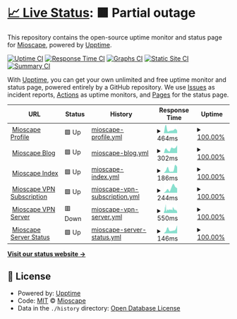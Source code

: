 # [📈 Live Status](https://status.mioscape.cf): <!--live status--> **🟧 Partial outage**

This repository contains the open-source uptime monitor and status page for [Mioscape](https://mioscape.cf), powered by [Upptime](https://github.com/upptime/upptime).

[![Uptime CI](https://github.com/mioscape/mioscape-uptime-status/workflows/Uptime%20CI/badge.svg)](https://github.com/mioscape/mioscape-uptime-status/actions?query=workflow%3A%22Uptime+CI%22)
[![Response Time CI](https://github.com/mioscape/mioscape-uptime-status/workflows/Response%20Time%20CI/badge.svg)](https://github.com/mioscape/mioscape-uptime-status/actions?query=workflow%3A%22Response+Time+CI%22)
[![Graphs CI](https://github.com/mioscape/mioscape-uptime-status/workflows/Graphs%20CI/badge.svg)](https://github.com/mioscape/mioscape-uptime-status/actions?query=workflow%3A%22Graphs+CI%22)
[![Static Site CI](https://github.com/mioscape/mioscape-uptime-status/workflows/Static%20Site%20CI/badge.svg)](https://github.com/mioscape/mioscape-uptime-status/actions?query=workflow%3A%22Static+Site+CI%22)
[![Summary CI](https://github.com/mioscape/mioscape-uptime-status/workflows/Summary%20CI/badge.svg)](https://github.com/mioscape/mioscape-uptime-status/actions?query=workflow%3A%22Summary+CI%22)

With [Upptime](https://upptime.js.org), you can get your own unlimited and free uptime monitor and status page, powered entirely by a GitHub repository. We use [Issues](https://github.com/mioscape/mioscape-uptime-status/issues) as incident reports, [Actions](https://github.com/mioscape/mioscape-uptime-status/actions) as uptime monitors, and [Pages](https://status.mioscape.cf) for the status page.

<!--start: status pages-->
<!-- This summary is generated by Upptime (https://github.com/upptime/upptime) -->
<!-- Do not edit this manually, your changes will be overwritten -->
<!-- prettier-ignore -->
| URL | Status | History | Response Time | Uptime |
| --- | ------ | ------- | ------------- | ------ |
| <img alt="" src="https://favicons.githubusercontent.com/mioscape.cf" height="13"> [Mioscape Profile](https://mioscape.cf/) | 🟩 Up | [mioscape-profile.yml](https://github.com/mioscape/mioscape-uptime-status/commits/HEAD/history/mioscape-profile.yml) | <details><summary><img alt="Response time graph" src="./graphs/mioscape-profile/response-time-week.png" height="20"> 464ms</summary><br><a href="https://status.mioscape.cf/history/mioscape-profile"><img alt="Response time 576" src="https://img.shields.io/endpoint?url=https%3A%2F%2Fraw.githubusercontent.com%2Fmioscape%2Fmioscape-uptime-status%2FHEAD%2Fapi%2Fmioscape-profile%2Fresponse-time.json"></a><br><a href="https://status.mioscape.cf/history/mioscape-profile"><img alt="24-hour response time 348" src="https://img.shields.io/endpoint?url=https%3A%2F%2Fraw.githubusercontent.com%2Fmioscape%2Fmioscape-uptime-status%2FHEAD%2Fapi%2Fmioscape-profile%2Fresponse-time-day.json"></a><br><a href="https://status.mioscape.cf/history/mioscape-profile"><img alt="7-day response time 464" src="https://img.shields.io/endpoint?url=https%3A%2F%2Fraw.githubusercontent.com%2Fmioscape%2Fmioscape-uptime-status%2FHEAD%2Fapi%2Fmioscape-profile%2Fresponse-time-week.json"></a><br><a href="https://status.mioscape.cf/history/mioscape-profile"><img alt="30-day response time 576" src="https://img.shields.io/endpoint?url=https%3A%2F%2Fraw.githubusercontent.com%2Fmioscape%2Fmioscape-uptime-status%2FHEAD%2Fapi%2Fmioscape-profile%2Fresponse-time-month.json"></a><br><a href="https://status.mioscape.cf/history/mioscape-profile"><img alt="1-year response time 576" src="https://img.shields.io/endpoint?url=https%3A%2F%2Fraw.githubusercontent.com%2Fmioscape%2Fmioscape-uptime-status%2FHEAD%2Fapi%2Fmioscape-profile%2Fresponse-time-year.json"></a></details> | <details><summary><a href="https://status.mioscape.cf/history/mioscape-profile">100.00%</a></summary><a href="https://status.mioscape.cf/history/mioscape-profile"><img alt="All-time uptime 100.00%" src="https://img.shields.io/endpoint?url=https%3A%2F%2Fraw.githubusercontent.com%2Fmioscape%2Fmioscape-uptime-status%2FHEAD%2Fapi%2Fmioscape-profile%2Fuptime.json"></a><br><a href="https://status.mioscape.cf/history/mioscape-profile"><img alt="24-hour uptime 100.00%" src="https://img.shields.io/endpoint?url=https%3A%2F%2Fraw.githubusercontent.com%2Fmioscape%2Fmioscape-uptime-status%2FHEAD%2Fapi%2Fmioscape-profile%2Fuptime-day.json"></a><br><a href="https://status.mioscape.cf/history/mioscape-profile"><img alt="7-day uptime 100.00%" src="https://img.shields.io/endpoint?url=https%3A%2F%2Fraw.githubusercontent.com%2Fmioscape%2Fmioscape-uptime-status%2FHEAD%2Fapi%2Fmioscape-profile%2Fuptime-week.json"></a><br><a href="https://status.mioscape.cf/history/mioscape-profile"><img alt="30-day uptime 100.00%" src="https://img.shields.io/endpoint?url=https%3A%2F%2Fraw.githubusercontent.com%2Fmioscape%2Fmioscape-uptime-status%2FHEAD%2Fapi%2Fmioscape-profile%2Fuptime-month.json"></a><br><a href="https://status.mioscape.cf/history/mioscape-profile"><img alt="1-year uptime 100.00%" src="https://img.shields.io/endpoint?url=https%3A%2F%2Fraw.githubusercontent.com%2Fmioscape%2Fmioscape-uptime-status%2FHEAD%2Fapi%2Fmioscape-profile%2Fuptime-year.json"></a></details>
| <img alt="" src="https://favicons.githubusercontent.com/blog.mioscape.cf" height="13"> [Mioscape Blog](https://blog.mioscape.cf/) | 🟩 Up | [mioscape-blog.yml](https://github.com/mioscape/mioscape-uptime-status/commits/HEAD/history/mioscape-blog.yml) | <details><summary><img alt="Response time graph" src="./graphs/mioscape-blog/response-time-week.png" height="20"> 302ms</summary><br><a href="https://status.mioscape.cf/history/mioscape-blog"><img alt="Response time 472" src="https://img.shields.io/endpoint?url=https%3A%2F%2Fraw.githubusercontent.com%2Fmioscape%2Fmioscape-uptime-status%2FHEAD%2Fapi%2Fmioscape-blog%2Fresponse-time.json"></a><br><a href="https://status.mioscape.cf/history/mioscape-blog"><img alt="24-hour response time 515" src="https://img.shields.io/endpoint?url=https%3A%2F%2Fraw.githubusercontent.com%2Fmioscape%2Fmioscape-uptime-status%2FHEAD%2Fapi%2Fmioscape-blog%2Fresponse-time-day.json"></a><br><a href="https://status.mioscape.cf/history/mioscape-blog"><img alt="7-day response time 302" src="https://img.shields.io/endpoint?url=https%3A%2F%2Fraw.githubusercontent.com%2Fmioscape%2Fmioscape-uptime-status%2FHEAD%2Fapi%2Fmioscape-blog%2Fresponse-time-week.json"></a><br><a href="https://status.mioscape.cf/history/mioscape-blog"><img alt="30-day response time 472" src="https://img.shields.io/endpoint?url=https%3A%2F%2Fraw.githubusercontent.com%2Fmioscape%2Fmioscape-uptime-status%2FHEAD%2Fapi%2Fmioscape-blog%2Fresponse-time-month.json"></a><br><a href="https://status.mioscape.cf/history/mioscape-blog"><img alt="1-year response time 472" src="https://img.shields.io/endpoint?url=https%3A%2F%2Fraw.githubusercontent.com%2Fmioscape%2Fmioscape-uptime-status%2FHEAD%2Fapi%2Fmioscape-blog%2Fresponse-time-year.json"></a></details> | <details><summary><a href="https://status.mioscape.cf/history/mioscape-blog">100.00%</a></summary><a href="https://status.mioscape.cf/history/mioscape-blog"><img alt="All-time uptime 100.00%" src="https://img.shields.io/endpoint?url=https%3A%2F%2Fraw.githubusercontent.com%2Fmioscape%2Fmioscape-uptime-status%2FHEAD%2Fapi%2Fmioscape-blog%2Fuptime.json"></a><br><a href="https://status.mioscape.cf/history/mioscape-blog"><img alt="24-hour uptime 100.00%" src="https://img.shields.io/endpoint?url=https%3A%2F%2Fraw.githubusercontent.com%2Fmioscape%2Fmioscape-uptime-status%2FHEAD%2Fapi%2Fmioscape-blog%2Fuptime-day.json"></a><br><a href="https://status.mioscape.cf/history/mioscape-blog"><img alt="7-day uptime 100.00%" src="https://img.shields.io/endpoint?url=https%3A%2F%2Fraw.githubusercontent.com%2Fmioscape%2Fmioscape-uptime-status%2FHEAD%2Fapi%2Fmioscape-blog%2Fuptime-week.json"></a><br><a href="https://status.mioscape.cf/history/mioscape-blog"><img alt="30-day uptime 100.00%" src="https://img.shields.io/endpoint?url=https%3A%2F%2Fraw.githubusercontent.com%2Fmioscape%2Fmioscape-uptime-status%2FHEAD%2Fapi%2Fmioscape-blog%2Fuptime-month.json"></a><br><a href="https://status.mioscape.cf/history/mioscape-blog"><img alt="1-year uptime 100.00%" src="https://img.shields.io/endpoint?url=https%3A%2F%2Fraw.githubusercontent.com%2Fmioscape%2Fmioscape-uptime-status%2FHEAD%2Fapi%2Fmioscape-blog%2Fuptime-year.json"></a></details>
| <img alt="" src="https://favicons.githubusercontent.com/index.mioscape.cf" height="13"> [Mioscape Index](https://index.mioscape.cf/) | 🟩 Up | [mioscape-index.yml](https://github.com/mioscape/mioscape-uptime-status/commits/HEAD/history/mioscape-index.yml) | <details><summary><img alt="Response time graph" src="./graphs/mioscape-index/response-time-week.png" height="20"> 186ms</summary><br><a href="https://status.mioscape.cf/history/mioscape-index"><img alt="Response time 212" src="https://img.shields.io/endpoint?url=https%3A%2F%2Fraw.githubusercontent.com%2Fmioscape%2Fmioscape-uptime-status%2FHEAD%2Fapi%2Fmioscape-index%2Fresponse-time.json"></a><br><a href="https://status.mioscape.cf/history/mioscape-index"><img alt="24-hour response time 303" src="https://img.shields.io/endpoint?url=https%3A%2F%2Fraw.githubusercontent.com%2Fmioscape%2Fmioscape-uptime-status%2FHEAD%2Fapi%2Fmioscape-index%2Fresponse-time-day.json"></a><br><a href="https://status.mioscape.cf/history/mioscape-index"><img alt="7-day response time 186" src="https://img.shields.io/endpoint?url=https%3A%2F%2Fraw.githubusercontent.com%2Fmioscape%2Fmioscape-uptime-status%2FHEAD%2Fapi%2Fmioscape-index%2Fresponse-time-week.json"></a><br><a href="https://status.mioscape.cf/history/mioscape-index"><img alt="30-day response time 212" src="https://img.shields.io/endpoint?url=https%3A%2F%2Fraw.githubusercontent.com%2Fmioscape%2Fmioscape-uptime-status%2FHEAD%2Fapi%2Fmioscape-index%2Fresponse-time-month.json"></a><br><a href="https://status.mioscape.cf/history/mioscape-index"><img alt="1-year response time 212" src="https://img.shields.io/endpoint?url=https%3A%2F%2Fraw.githubusercontent.com%2Fmioscape%2Fmioscape-uptime-status%2FHEAD%2Fapi%2Fmioscape-index%2Fresponse-time-year.json"></a></details> | <details><summary><a href="https://status.mioscape.cf/history/mioscape-index">100.00%</a></summary><a href="https://status.mioscape.cf/history/mioscape-index"><img alt="All-time uptime 100.00%" src="https://img.shields.io/endpoint?url=https%3A%2F%2Fraw.githubusercontent.com%2Fmioscape%2Fmioscape-uptime-status%2FHEAD%2Fapi%2Fmioscape-index%2Fuptime.json"></a><br><a href="https://status.mioscape.cf/history/mioscape-index"><img alt="24-hour uptime 100.00%" src="https://img.shields.io/endpoint?url=https%3A%2F%2Fraw.githubusercontent.com%2Fmioscape%2Fmioscape-uptime-status%2FHEAD%2Fapi%2Fmioscape-index%2Fuptime-day.json"></a><br><a href="https://status.mioscape.cf/history/mioscape-index"><img alt="7-day uptime 100.00%" src="https://img.shields.io/endpoint?url=https%3A%2F%2Fraw.githubusercontent.com%2Fmioscape%2Fmioscape-uptime-status%2FHEAD%2Fapi%2Fmioscape-index%2Fuptime-week.json"></a><br><a href="https://status.mioscape.cf/history/mioscape-index"><img alt="30-day uptime 100.00%" src="https://img.shields.io/endpoint?url=https%3A%2F%2Fraw.githubusercontent.com%2Fmioscape%2Fmioscape-uptime-status%2FHEAD%2Fapi%2Fmioscape-index%2Fuptime-month.json"></a><br><a href="https://status.mioscape.cf/history/mioscape-index"><img alt="1-year uptime 100.00%" src="https://img.shields.io/endpoint?url=https%3A%2F%2Fraw.githubusercontent.com%2Fmioscape%2Fmioscape-uptime-status%2FHEAD%2Fapi%2Fmioscape-index%2Fuptime-year.json"></a></details>
| <img alt="" src="https://favicons.githubusercontent.com/subscription.mioscape.cf" height="13"> [Mioscape VPN Subscription](https://subscription.mioscape.cf/) | 🟩 Up | [mioscape-vpn-subscription.yml](https://github.com/mioscape/mioscape-uptime-status/commits/HEAD/history/mioscape-vpn-subscription.yml) | <details><summary><img alt="Response time graph" src="./graphs/mioscape-vpn-subscription/response-time-week.png" height="20"> 244ms</summary><br><a href="https://status.mioscape.cf/history/mioscape-vpn-subscription"><img alt="Response time 300" src="https://img.shields.io/endpoint?url=https%3A%2F%2Fraw.githubusercontent.com%2Fmioscape%2Fmioscape-uptime-status%2FHEAD%2Fapi%2Fmioscape-vpn-subscription%2Fresponse-time.json"></a><br><a href="https://status.mioscape.cf/history/mioscape-vpn-subscription"><img alt="24-hour response time 250" src="https://img.shields.io/endpoint?url=https%3A%2F%2Fraw.githubusercontent.com%2Fmioscape%2Fmioscape-uptime-status%2FHEAD%2Fapi%2Fmioscape-vpn-subscription%2Fresponse-time-day.json"></a><br><a href="https://status.mioscape.cf/history/mioscape-vpn-subscription"><img alt="7-day response time 244" src="https://img.shields.io/endpoint?url=https%3A%2F%2Fraw.githubusercontent.com%2Fmioscape%2Fmioscape-uptime-status%2FHEAD%2Fapi%2Fmioscape-vpn-subscription%2Fresponse-time-week.json"></a><br><a href="https://status.mioscape.cf/history/mioscape-vpn-subscription"><img alt="30-day response time 300" src="https://img.shields.io/endpoint?url=https%3A%2F%2Fraw.githubusercontent.com%2Fmioscape%2Fmioscape-uptime-status%2FHEAD%2Fapi%2Fmioscape-vpn-subscription%2Fresponse-time-month.json"></a><br><a href="https://status.mioscape.cf/history/mioscape-vpn-subscription"><img alt="1-year response time 300" src="https://img.shields.io/endpoint?url=https%3A%2F%2Fraw.githubusercontent.com%2Fmioscape%2Fmioscape-uptime-status%2FHEAD%2Fapi%2Fmioscape-vpn-subscription%2Fresponse-time-year.json"></a></details> | <details><summary><a href="https://status.mioscape.cf/history/mioscape-vpn-subscription">100.00%</a></summary><a href="https://status.mioscape.cf/history/mioscape-vpn-subscription"><img alt="All-time uptime 100.00%" src="https://img.shields.io/endpoint?url=https%3A%2F%2Fraw.githubusercontent.com%2Fmioscape%2Fmioscape-uptime-status%2FHEAD%2Fapi%2Fmioscape-vpn-subscription%2Fuptime.json"></a><br><a href="https://status.mioscape.cf/history/mioscape-vpn-subscription"><img alt="24-hour uptime 100.00%" src="https://img.shields.io/endpoint?url=https%3A%2F%2Fraw.githubusercontent.com%2Fmioscape%2Fmioscape-uptime-status%2FHEAD%2Fapi%2Fmioscape-vpn-subscription%2Fuptime-day.json"></a><br><a href="https://status.mioscape.cf/history/mioscape-vpn-subscription"><img alt="7-day uptime 100.00%" src="https://img.shields.io/endpoint?url=https%3A%2F%2Fraw.githubusercontent.com%2Fmioscape%2Fmioscape-uptime-status%2FHEAD%2Fapi%2Fmioscape-vpn-subscription%2Fuptime-week.json"></a><br><a href="https://status.mioscape.cf/history/mioscape-vpn-subscription"><img alt="30-day uptime 100.00%" src="https://img.shields.io/endpoint?url=https%3A%2F%2Fraw.githubusercontent.com%2Fmioscape%2Fmioscape-uptime-status%2FHEAD%2Fapi%2Fmioscape-vpn-subscription%2Fuptime-month.json"></a><br><a href="https://status.mioscape.cf/history/mioscape-vpn-subscription"><img alt="1-year uptime 100.00%" src="https://img.shields.io/endpoint?url=https%3A%2F%2Fraw.githubusercontent.com%2Fmioscape%2Fmioscape-uptime-status%2FHEAD%2Fapi%2Fmioscape-vpn-subscription%2Fuptime-year.json"></a></details>
| <img alt="" src="https://favicons.githubusercontent.com/vpn.mioscape.cf" height="13"> [Mioscape VPN Server](https://vpn.mioscape.cf/) | 🟥 Down | [mioscape-vpn-server.yml](https://github.com/mioscape/mioscape-uptime-status/commits/HEAD/history/mioscape-vpn-server.yml) | <details><summary><img alt="Response time graph" src="./graphs/mioscape-vpn-server/response-time-week.png" height="20"> 550ms</summary><br><a href="https://status.mioscape.cf/history/mioscape-vpn-server"><img alt="Response time 542" src="https://img.shields.io/endpoint?url=https%3A%2F%2Fraw.githubusercontent.com%2Fmioscape%2Fmioscape-uptime-status%2FHEAD%2Fapi%2Fmioscape-vpn-server%2Fresponse-time.json"></a><br><a href="https://status.mioscape.cf/history/mioscape-vpn-server"><img alt="24-hour response time 480" src="https://img.shields.io/endpoint?url=https%3A%2F%2Fraw.githubusercontent.com%2Fmioscape%2Fmioscape-uptime-status%2FHEAD%2Fapi%2Fmioscape-vpn-server%2Fresponse-time-day.json"></a><br><a href="https://status.mioscape.cf/history/mioscape-vpn-server"><img alt="7-day response time 550" src="https://img.shields.io/endpoint?url=https%3A%2F%2Fraw.githubusercontent.com%2Fmioscape%2Fmioscape-uptime-status%2FHEAD%2Fapi%2Fmioscape-vpn-server%2Fresponse-time-week.json"></a><br><a href="https://status.mioscape.cf/history/mioscape-vpn-server"><img alt="30-day response time 542" src="https://img.shields.io/endpoint?url=https%3A%2F%2Fraw.githubusercontent.com%2Fmioscape%2Fmioscape-uptime-status%2FHEAD%2Fapi%2Fmioscape-vpn-server%2Fresponse-time-month.json"></a><br><a href="https://status.mioscape.cf/history/mioscape-vpn-server"><img alt="1-year response time 542" src="https://img.shields.io/endpoint?url=https%3A%2F%2Fraw.githubusercontent.com%2Fmioscape%2Fmioscape-uptime-status%2FHEAD%2Fapi%2Fmioscape-vpn-server%2Fresponse-time-year.json"></a></details> | <details><summary><a href="https://status.mioscape.cf/history/mioscape-vpn-server">100.00%</a></summary><a href="https://status.mioscape.cf/history/mioscape-vpn-server"><img alt="All-time uptime 100.00%" src="https://img.shields.io/endpoint?url=https%3A%2F%2Fraw.githubusercontent.com%2Fmioscape%2Fmioscape-uptime-status%2FHEAD%2Fapi%2Fmioscape-vpn-server%2Fuptime.json"></a><br><a href="https://status.mioscape.cf/history/mioscape-vpn-server"><img alt="24-hour uptime 100.00%" src="https://img.shields.io/endpoint?url=https%3A%2F%2Fraw.githubusercontent.com%2Fmioscape%2Fmioscape-uptime-status%2FHEAD%2Fapi%2Fmioscape-vpn-server%2Fuptime-day.json"></a><br><a href="https://status.mioscape.cf/history/mioscape-vpn-server"><img alt="7-day uptime 100.00%" src="https://img.shields.io/endpoint?url=https%3A%2F%2Fraw.githubusercontent.com%2Fmioscape%2Fmioscape-uptime-status%2FHEAD%2Fapi%2Fmioscape-vpn-server%2Fuptime-week.json"></a><br><a href="https://status.mioscape.cf/history/mioscape-vpn-server"><img alt="30-day uptime 100.00%" src="https://img.shields.io/endpoint?url=https%3A%2F%2Fraw.githubusercontent.com%2Fmioscape%2Fmioscape-uptime-status%2FHEAD%2Fapi%2Fmioscape-vpn-server%2Fuptime-month.json"></a><br><a href="https://status.mioscape.cf/history/mioscape-vpn-server"><img alt="1-year uptime 100.00%" src="https://img.shields.io/endpoint?url=https%3A%2F%2Fraw.githubusercontent.com%2Fmioscape%2Fmioscape-uptime-status%2FHEAD%2Fapi%2Fmioscape-vpn-server%2Fuptime-year.json"></a></details>
| <img alt="" src="https://favicons.githubusercontent.com/status.mioscape.cf" height="13"> [Mioscape Server Status](https://status.mioscape.cf/) | 🟩 Up | [mioscape-server-status.yml](https://github.com/mioscape/mioscape-uptime-status/commits/HEAD/history/mioscape-server-status.yml) | <details><summary><img alt="Response time graph" src="./graphs/mioscape-server-status/response-time-week.png" height="20"> 146ms</summary><br><a href="https://status.mioscape.cf/history/mioscape-server-status"><img alt="Response time 183" src="https://img.shields.io/endpoint?url=https%3A%2F%2Fraw.githubusercontent.com%2Fmioscape%2Fmioscape-uptime-status%2FHEAD%2Fapi%2Fmioscape-server-status%2Fresponse-time.json"></a><br><a href="https://status.mioscape.cf/history/mioscape-server-status"><img alt="24-hour response time 308" src="https://img.shields.io/endpoint?url=https%3A%2F%2Fraw.githubusercontent.com%2Fmioscape%2Fmioscape-uptime-status%2FHEAD%2Fapi%2Fmioscape-server-status%2Fresponse-time-day.json"></a><br><a href="https://status.mioscape.cf/history/mioscape-server-status"><img alt="7-day response time 146" src="https://img.shields.io/endpoint?url=https%3A%2F%2Fraw.githubusercontent.com%2Fmioscape%2Fmioscape-uptime-status%2FHEAD%2Fapi%2Fmioscape-server-status%2Fresponse-time-week.json"></a><br><a href="https://status.mioscape.cf/history/mioscape-server-status"><img alt="30-day response time 183" src="https://img.shields.io/endpoint?url=https%3A%2F%2Fraw.githubusercontent.com%2Fmioscape%2Fmioscape-uptime-status%2FHEAD%2Fapi%2Fmioscape-server-status%2Fresponse-time-month.json"></a><br><a href="https://status.mioscape.cf/history/mioscape-server-status"><img alt="1-year response time 183" src="https://img.shields.io/endpoint?url=https%3A%2F%2Fraw.githubusercontent.com%2Fmioscape%2Fmioscape-uptime-status%2FHEAD%2Fapi%2Fmioscape-server-status%2Fresponse-time-year.json"></a></details> | <details><summary><a href="https://status.mioscape.cf/history/mioscape-server-status">100.00%</a></summary><a href="https://status.mioscape.cf/history/mioscape-server-status"><img alt="All-time uptime 100.00%" src="https://img.shields.io/endpoint?url=https%3A%2F%2Fraw.githubusercontent.com%2Fmioscape%2Fmioscape-uptime-status%2FHEAD%2Fapi%2Fmioscape-server-status%2Fuptime.json"></a><br><a href="https://status.mioscape.cf/history/mioscape-server-status"><img alt="24-hour uptime 100.00%" src="https://img.shields.io/endpoint?url=https%3A%2F%2Fraw.githubusercontent.com%2Fmioscape%2Fmioscape-uptime-status%2FHEAD%2Fapi%2Fmioscape-server-status%2Fuptime-day.json"></a><br><a href="https://status.mioscape.cf/history/mioscape-server-status"><img alt="7-day uptime 100.00%" src="https://img.shields.io/endpoint?url=https%3A%2F%2Fraw.githubusercontent.com%2Fmioscape%2Fmioscape-uptime-status%2FHEAD%2Fapi%2Fmioscape-server-status%2Fuptime-week.json"></a><br><a href="https://status.mioscape.cf/history/mioscape-server-status"><img alt="30-day uptime 100.00%" src="https://img.shields.io/endpoint?url=https%3A%2F%2Fraw.githubusercontent.com%2Fmioscape%2Fmioscape-uptime-status%2FHEAD%2Fapi%2Fmioscape-server-status%2Fuptime-month.json"></a><br><a href="https://status.mioscape.cf/history/mioscape-server-status"><img alt="1-year uptime 100.00%" src="https://img.shields.io/endpoint?url=https%3A%2F%2Fraw.githubusercontent.com%2Fmioscape%2Fmioscape-uptime-status%2FHEAD%2Fapi%2Fmioscape-server-status%2Fuptime-year.json"></a></details>

<!--end: status pages-->

[**Visit our status website →**](https://status.mioscape.cf)

## 📄 License

- Powered by: [Upptime](https://github.com/upptime/upptime)
- Code: [MIT](./LICENSE) © [Mioscape](https://mioscape.cf)
- Data in the `./history` directory: [Open Database License](https://opendatacommons.org/licenses/odbl/1-0/)
